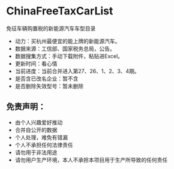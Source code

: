 # ChinaFreeTaxCarList
免征车辆购置税的新能源汽车车型目录

- 动力：买杭州最便宜的能上牌的新能源汽车。
- 数据来源：工信部、国家税务总局，公告。
- 数据搜集方式：手动下载附件，粘贴进Excel。
- 更新时间：看心情
- 当前进度：当前合并进入第27、26、1、2、3、4期。
- 是否含已改名企业：暂不含
- 是否删除失效型号：暂未删除

## 免责声明：
- 由个人兴趣爱好推动
- 合并自公开的数据
- 个人处理，难免有错漏
- 个人不承担任何法律责任
- 请勿用于非法用途
- 请勿用户生产环境，本人不承担本项目用于生产所导致的任何责任
